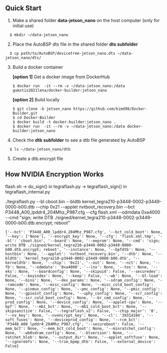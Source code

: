 ## Quick Start 
1. Make a shared folder **data-jetson_nano** on the host computer (only for initial use)
```
  $ mkdir ~/data-jetson_nano
```
2. Place the AutoBSP dts file in the shared folder **dts subfolder**
```
  $ cp path/to/AutoBSP/devicetree-jetson_nano.dts ~/data-jetson_nano/dts/
```
3. Build a docker container

   **[option 1]** Get a docker image from DockerHub
    ```
    $ docker run  -it --rm -v ~/data-jetson_nano:/data gumstix2021lena/docker-builder:jetson_nano 
    ```

   **[option 2]** Build locally
    ```
    $ git clone -b jetson_nano https://github.com/kimd98/Docker-Builder.git
    $ cd Docker-Builder
    $ docker build -t docker-builder:jetson_nano .
    $ docker run  -it --rm -v ~/data-jetson_nano:/data docker-builder:jetson_nano
    ```

4. Check the **dtb subfolder** to see a dtb file generated by AutoBSP
```
  $ ls ~/data-jetson_nano/dtb
```

5. Create a dtb.encrypt file


## How NVIDIA Encryption Works
flash.sh -> do_sign() in tegraflash.py -> tegraflash_sign() in tegraflash_internal.py

./tegraflash.py --bl cboot.bin --bldtb kernel_tegra210-p3448-0002-p3449-0000-b00.dtb  --chip 0x21 --applet nvtboot_recovery.bin --bct  P3448_A00_lpddr4_204Mhz_P987.cfg  --cfg  flash.xml   --odmdata 0xa4000  --cmd "sign; write DTB ./signed/kernel_tegra210-p3448-0002-p3449-0000-b00.dtb.encrypt; reboot"
```
{'--bct': 'P3448_A00_lpddr4_204Mhz_P987.cfg', '--bct_cold_boot': None, '--key': ['None'], '--encrypt_key': None, '--cfg': 'flash.xml.tmp', '--bl': 'cboot.bin', '--board': None, '--eeprom': None, '--cmd': 'sign; write DTB ./signed/kernel_tegra210-p3448-0002-p3449-0000-b00.dtb.encrypt; reboot', '--instance': None, '--bpfdtb': None, '--hostbin': None, '--applet': 'nvtboot_recovery.bin', '--dtb': None, '--bldtb': 'kernel_tegra210-p3448-0002-p3449-0000-b00.dtb', '--kerneldtb': None, '--chip': '0x21', '--out': None, '--nct': None, '--fb': None, '--odmdata': '0xa4000', '--lnx': None, '--tos': None, '--eks': None, '--boardconfig': None, '--skipuid': False, '--securedev': False, '--keyindex': None, '--keep': False, '--wb': None, '--bl-load': None, '--bins': None, '--dev_params': None, '--sdram_config': None, '--ramcode': None, '--misc_config': None, '--misc_cold_boot_config': None, '--pinmux_config': None, '--pmc_config': None, '--pmic_config': None, '--gpioint_config': None, '--uphy_config': None, '--scr_config': None, '--scr_cold_boot_config': None, '--br_cmd_config': None, '--prod_config': None, '--device_config': None, '--applet-cpu': None, '--bpf': None, '--mb1_bct': None, '--mb1_cold_boot_bct': None, '--skipsanitize': False, '--tegraflash_v2': False, '--chip_major': '0', '--nv_key': None, '--nvencrypt_key': None, '--cl': '39314184', '--soft_fuses': None, '--deviceprod_config': None, '--rcm_bct': 'P3448_A00_lpddr4_204Mhz_P987.cfg', '--secureboot': False, '--mem_bct': None, '--mem_bct_cold_boot': None, '--minratchet_config': None, '--wb0sdram_config': None, '--blversion': None, '--ratchet_blob': None, '--output_dir': None, '--applet_softfuse': None, '--ignorebfs': None, '--trim_bpmp_dtb': False, '--external_device': False}
```
